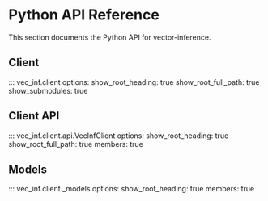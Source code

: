 # Python API Reference

This section documents the Python API for vector-inference.

## Client

::: vec_inf.client
    options:
      show_root_heading: true
      show_root_full_path: true
      show_submodules: true

## Client API

::: vec_inf.client.api.VecInfClient
    options:
      show_root_heading: true
      show_root_full_path: true
      members: true

## Models

::: vec_inf.client._models
    options:
      show_root_heading: true
      members: true
